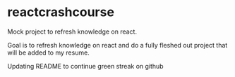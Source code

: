 # reactcrashcourse

Mock project to refresh knowledge on react. 

Goal is to refresh knowledge on react and do a fully fleshed out project that will be added to my resume.

Updating README to continue green streak on github
